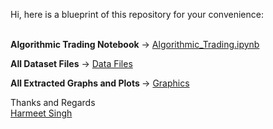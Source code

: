 Hi, here is a blueprint of this repository for your convenience:<br /><br />

<b>Algorithmic Trading Notebook</b> &#x2192; <a href="https://github.com/harmeet-singh-bagga/AlgoTrading/blob/main/Algorithmic_Trading.ipynb">Algorithmic_Trading.ipynb</a>

<b>All Dataset Files</b> &#x2192; <a href="https://github.com/harmeet-singh-bagga/AlgoTrading/tree/main/Data%20Files">Data Files</a>

<b>All Extracted Graphs and Plots </b> &#x2192; <a href="https://github.com/harmeet-singh-bagga/AlgoTrading/tree/main/Graphics">Graphics</a>

Thanks and Regards<br />
<a href="https://www.linkedin.com/in/harmeet-singh-bagga">Harmeet Singh</a>
